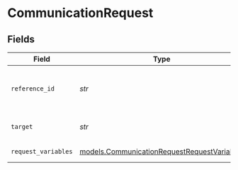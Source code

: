 # CommunicationRequest


## Fields

| Field                                                                                            | Type                                                                                             | Required                                                                                         | Description                                                                                      | Example                                                                                          |
| ------------------------------------------------------------------------------------------------ | ------------------------------------------------------------------------------------------------ | ------------------------------------------------------------------------------------------------ | ------------------------------------------------------------------------------------------------ | ------------------------------------------------------------------------------------------------ |
| `reference_id`                                                                                   | *str*                                                                                            | :heavy_check_mark:                                                                               | ID for target outreach (unique within batch)                                                     | 12345                                                                                            |
| `target`                                                                                         | *str*                                                                                            | :heavy_check_mark:                                                                               | Target phone number                                                                              | 512-555-1234                                                                                     |
| `request_variables`                                                                              | [models.CommunicationRequestRequestVariables](../models/communicationrequestrequestvariables.md) | :heavy_check_mark:                                                                               | Variables for request                                                                            |                                                                                                  |